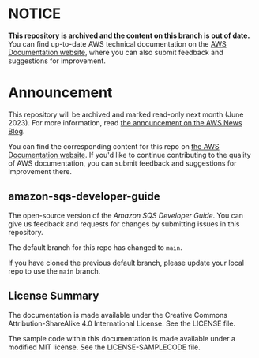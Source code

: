 # NOTICE

**This repository is archived and the content on this branch is out of date.** You can find up-to-date AWS technical documentation on the [AWS Documentation website](https://docs.aws.amazon.com/), where you can also submit feedback and suggestions for improvement.

# Announcement

This repository will be archived and marked read-only next month (June 2023). For more information, read [the announcement on the AWS News Blog](https://aws.amazon.com/blogs/aws/retiring-the-aws-documentation-on-github/).

You can find the corresponding content for this repo on [the AWS Documentation website](https://docs.aws.amazon.com/AWSSimpleQueueService/latest/SQSDeveloperGuide). If you'd like to continue contributing to the quality of AWS documentation, you can submit feedback and suggestions for improvement there.

## amazon-sqs-developer-guide

The open-source version of the _Amazon SQS Developer Guide_. You can give us feedback and requests for changes by submitting issues in this repository. 

The default branch for this repo has changed to `main`. 

If you have cloned the previous default branch, please update your local repo to use the `main` branch.

## License Summary

The documentation is made available under the Creative Commons Attribution-ShareAlike 4.0 International License. See the LICENSE file.

The sample code within this documentation is made available under a modified MIT license. See the LICENSE-SAMPLECODE file.
